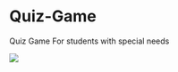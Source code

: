 # Quiz-Game

Quiz Game For students with special needs

![](https://blog.schoolspecialty.com/wp-content/uploads/2016/12/The-Benefits-of-Art-for-Students-with-Special-Needs-1200x624.jpg)
